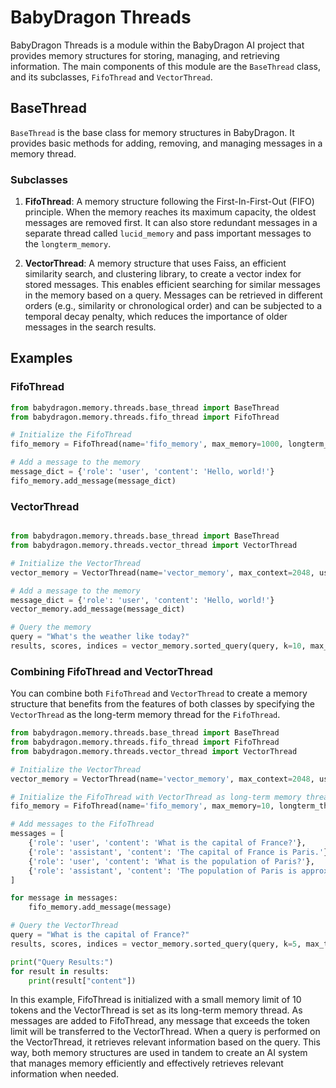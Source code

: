 # BabyDragon Threads

BabyDragon Threads is a module within the BabyDragon AI project that provides
memory structures for storing, managing, and retrieving information. The main
components of this module are the `BaseThread` class, and its subclasses,
`FifoThread` and `VectorThread`.

## BaseThread

`BaseThread` is the base class for memory structures in BabyDragon. It provides
basic methods for adding, removing, and managing messages in a memory thread.

### Subclasses

1. **FifoThread**: A memory structure following the First-In-First-Out (FIFO)
   principle. When the memory reaches its maximum capacity, the oldest messages
   are removed first. It can also store redundant messages in a separate thread
   called `lucid_memory` and pass important messages to the `longterm_memory`.

2. **VectorThread**: A memory structure that uses Faiss, an efficient similarity
   search, and clustering library, to create a vector index for stored messages.
   This enables efficient searching for similar messages in the memory based on
   a query. Messages can be retrieved in different orders (e.g., similarity or
   chronological order) and can be subjected to a temporal decay penalty, which
   reduces the importance of older messages in the search results.

## Examples

### FifoThread

```python
from babydragon.memory.threads.base_thread import BaseThread
from babydragon.memory.threads.fifo_thread import FifoThread

# Initialize the FifoThread
fifo_memory = FifoThread(name='fifo_memory', max_memory=1000, longterm_thread=None, redundant=True)

# Add a message to the memory
message_dict = {'role': 'user', 'content': 'Hello, world!'}
fifo_memory.add_message(message_dict)
```

### VectorThread

```python

from babydragon.memory.threads.base_thread import BaseThread
from babydragon.memory.threads.vector_thread import VectorThread

# Initialize the VectorThread
vector_memory = VectorThread(name='vector_memory', max_context=2048, use_mark=False)

# Add a message to the memory
message_dict = {'role': 'user', 'content': 'Hello, world!'}
vector_memory.add_message(message_dict)

# Query the memory
query = "What's the weather like today?"
results, scores, indices = vector_memory.sorted_query(query, k=10, max_tokens=4000)
```

### Combining FifoThread and VectorThread

You can combine both `FifoThread` and `VectorThread` to create a memory
structure that benefits from the features of both classes by specifying the
`VectorThread` as the long-term memory thread for the `FifoThread`.

```python
from babydragon.memory.threads.base_thread import BaseThread
from babydragon.memory.threads.fifo_thread import FifoThread
from babydragon.memory.threads.vector_thread import VectorThread

# Initialize the VectorThread
vector_memory = VectorThread(name='vector_memory', max_context=2048, use_mark=False)

# Initialize the FifoThread with VectorThread as long-term memory thread
fifo_memory = FifoThread(name='fifo_memory', max_memory=10, longterm_thread=vector_memory, redundant=True)

# Add messages to the FifoThread
messages = [
    {'role': 'user', 'content': 'What is the capital of France?'},
    {'role': 'assistant', 'content': 'The capital of France is Paris.'},
    {'role': 'user', 'content': 'What is the population of Paris?'},
    {'role': 'assistant', 'content': 'The population of Paris is approximately 2.1 million people.'},
]

for message in messages:
    fifo_memory.add_message(message)

# Query the VectorThread
query = "What is the capital of France?"
results, scores, indices = vector_memory.sorted_query(query, k=5, max_tokens=4000)

print("Query Results:")
for result in results:
    print(result["content"])
```

In this example, FifoThread is initialized with a small memory limit of 10
tokens and the VectorThread is set as its long-term memory thread. As messages
are added to FifoThread, any message that exceeds the token limit will be
transferred to the VectorThread. When a query is performed on the VectorThread,
it retrieves relevant information based on the query. This way, both memory
structures are used in tandem to create an AI system that manages memory
efficiently and effectively retrieves relevant information when needed.
